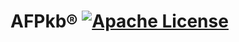 # AFPkb® [![Apache License](https://img.shields.io/badge/license-Apache-blue.svg)](https://github.com/AFPkb/AFPkb/blob/master/LICENSE)
